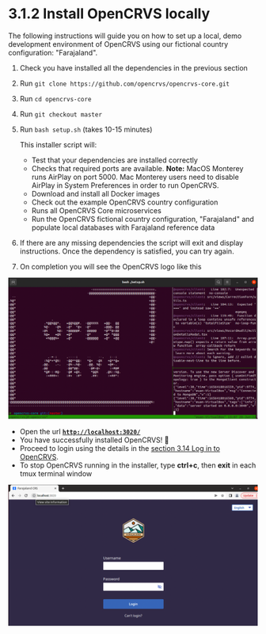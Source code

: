 # 3.1.2 Install OpenCRVS locally

The following instructions will guide you on how to set up a local, demo development environment of OpenCRVS using our fictional country configuration: "Farajaland".

1. Check you have installed all the dependencies in the previous section
2. Run `git clone https://github.com/opencrvs/opencrvs-core.git`
3. Run `cd opencrvs-core`
4. Run `git checkout master`
5.  Run `bash setup.sh` (takes 10-15 minutes)

    This installer script will:

    * Test that your dependencies are installed correctly
    * Checks that required ports are available. **Note:** MacOS Monterey runs AirPlay on port 5000. Mac Monterey users need to disable AirPlay in System Preferences in order to run OpenCRVS.
    * Download and install all Docker images
    * Check out the example OpenCRVS country configuration
    * Runs all OpenCRVS Core microservices
    * Run the OpenCRVS fictional country configuration, "Farajaland" and populate local databases with Farajaland reference data
6. If there are any missing dependencies the script will exit and display instructions. Once the dependency is satisfied, you can try again.
7. On completion you will see the OpenCRVS logo like this&#x20;

![](<../../../.gitbook/assets/Screenshot 2022-06-28 at 13.07.27.png>)

* Open the url [**`http://localhost:3020/`**](http://localhost:3020/)
* You have successfully installed OpenCRVS! 🎉
* Proceed to login using the details in the [section 3.14 Log in to OpenCRVS](3.1.4-log-in-to-opencrvs-locally.md).
* To stop OpenCRVS running in the installer, type **ctrl+c**, then **exit** in each tmux terminal window

![](<../../../.gitbook/assets/Screenshot 2022-06-28 at 13.08.25.png>)
